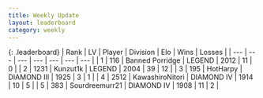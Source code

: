 ```yaml
---
title: Weekly Update
layout: leaderboard
category: weekly
---
```


{: .leaderboard}
| Rank | LV | Player | Division | Elo | Wins | Losses |
| --- | --- | --- | --- | --- | --- | --- |
| <span data-change="4">1</span> | 116 | <span title="ID: 659170">Banned Porridge</span> | LEGEND | <span data-change="-229">2012</span> | <span data-change="-129">11</span> | <span data-change="-62">0</span> |
| <span data-change="134">2</span> | 1231 | <span title="ID: 392407">Kunzut1k</span> | LEGEND | <span data-change="3">2004</span> | <span data-change="-9">39</span> | <span data-change="-11">12</span> |
| <span data-change="0">3</span> | 195 | <span title="ID: 623829">HotHarpy</span> | DIAMOND III | <span data-change="-334">1925</span> | <span data-change="-73">3</span> | <span data-change="-12">1</span> |
| <span data-change="4">4</span> | 2512 | <span title="ID: 164871">KawashiroNitori</span> | DIAMOND IV | <span data-change="-296">1914</span> | <span data-change="-223">10</span> | <span data-change="-100">5</span> |
| <span data-change="15">5</span> | 383 | <span title="ID: 633686">Sourdreemurr21</span> | DIAMOND IV | <span data-change="-211">1908</span> | <span data-change="-66">11</span> | <span data-change="-42">2</span> |